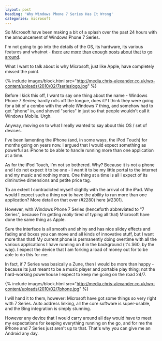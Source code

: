 ```yaml
---
layout: post
heading: 'Why Windows Phone 7 Series Has It Wrong'
categories: microsoft
---
```


So Microsoft have been making a bit of a splash over the past 24 hours with the announcement of Windows Phone 7 Series.

I'm not going to go into the details of the OS, its hardware, its various features and whatnot - [there](http://www.engadget.com/2010/02/15/windows-phone-7-series-is-official-and-microsoft-is-playing-to/) [are](http://www.crunchgear.com/2010/02/15/windows-phone-7-series-our-take/) [more](http://blogs.msdn.com/stevecla01/archive/2010/02/15/windows-phone-7-series-video.aspx) [than](http://news.cnet.com/2300-13860_3-10002443.html?part=rss&amp;subj=news&amp;tag=2547-1_3-0-20) [enough](http://techcrunch.com/2010/02/15/hands-on-video-windows-phone-7-series-in-action/?utm_source=feedburner&amp;utm_medium=feed&amp;utm_campaign=Feed:+Techcrunch+(TechCrunch)) [posts](http://web.archive.org/web/20110703161833/http://www.marcmywords.org/post/Windows-Phone-7-Series.aspx) [about](http://blogs.msdn.com/stevecla01/archive/2010/02/15/windows-phone-series-7-breaks-cover.aspx) [that](http://thenextweb.com/mobile/2010/02/15/microsoft-unveils-windows-phone/?utm_source=feedburner&amp;utm_medium=feed&amp;utm_campaign=Feed:+TheNextWeb+(The+Next+Web)) [to](http://news.bbc.co.uk/1/hi/technology/8515915.stm) [go](http://www.engadget.com/2010/02/15/microsoft-offers-up-lengthy-windows-phone-7-series-video-walkthr/) [around](http://www.engadget.com/2010/02/15/windows-phone-7-series-hands-on-and-impressions/).

What I want to talk about is why Microsoft, just like Apple, have completely missed the point.

{% include images/block.html src="http://media.chris-alexander.co.uk/wp-content/uploads/2010/02/7serieslogo.jpg" %}

Before I kick this off, I want to say one thing about the name - Windows Phone 7 Series; hardly rolls off the tongue, does it? I think they were going for a bit of a combo with the whole Windows 7 thing, and somehow had to get "phone" in, and shoved "series" in just so that people wouldn't call it Windows Mobile. Urgh.

Anyway, moving on to what I really wanted to say about this OS / set of devices.

I've been lamenting the iPhone (and, in some ways, the iPod Touch) for months going on years now. I argued that I would expect something as powerful as iPhone to be able to handle running more than one application at a time.

As for the iPod Touch, I'm not so bothered. Why? Because it is not a phone and I do not expect it to be one - I want it to be my little portal to the internet and my music and nothing more. One thing at a time is all I expect of its diminutive dimensions and petite price tag.

To an extent I contradicted myself slightly with the arrival of the iPad. Why would I expect such a thing *not* to have the ability to run more than one application? More detail on that over (#2280) here (#2301).

However, with Windows Phone 7 Series (henceforth abbreviated to "7 Series", because I'm getting *really* tired of typing all that) Microsoft have done the same thing as Apple.

Sure the interface is all smooth and shiny and has nice slidey effects and fading and boxes you can move and all kinds of innovative stuff, but I want more than that! My current phone is permanently doing overtime with all the various applications I have running on it in the background (it's S60, by the way). I expect the device that I am forking a load of money out for to be able to do this for me.

In fact, if 7 Series was basically a Zune, then I would be more than happy - because its just meant to be a music player and portable play thing; not the hard-working powerhouse I expect to keep me going on the road 24/7.

{% include images/block.html src="http://media.chris-alexander.co.uk/wp-content/uploads/2010/02/7phone.jpg" %}

I will hand it to them, however: Microsoft have got some things so very right with 7 Series. Auto address linking, all the core software is super-usable, and the Bing integration is simply stunning.

However any device that I would carry around all day would have to meet my expectations for keeping everything running on the go, and for me the iPhone and 7 Series just aren't up to that. That's why you can give me an Android any day.